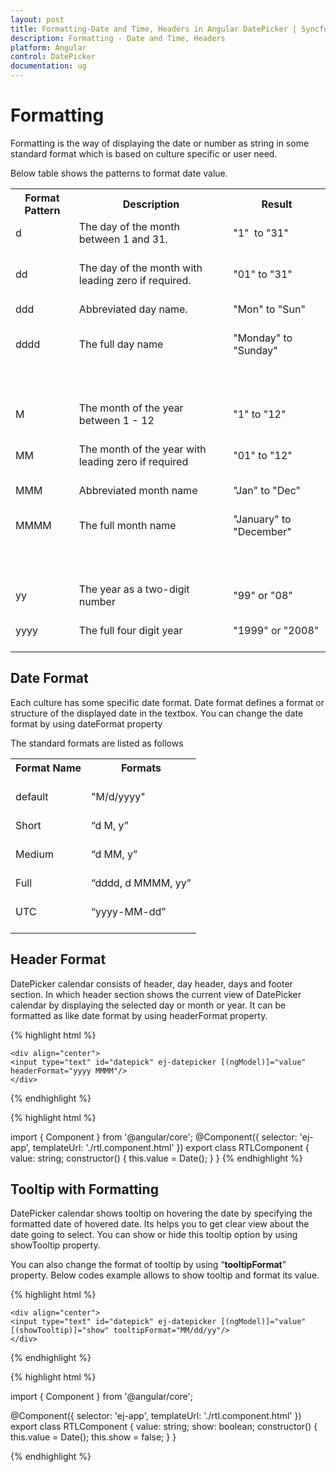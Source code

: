 ```yaml
---
layout: post
title: Formatting-Date and Time, Headers in Angular DatePicker | Syncfusion
description: Formatting - Date and Time, Headers 
platform: Angular
control: DatePicker
documentation: ug
---
```

# Formatting

Formatting is the way of displaying the date or number as string in some standard format which is based on culture specific or user need.

Below table shows the patterns to format date value.

<table>
<tr>
<th>
Format Pattern </th><th>
Description </th><th>
Result</th></tr>
<tr>
<td>
d<br/><br/></td><td>
The day of the month between 1 and 31.  <br/><br/></td><td>
"1"  to "31"<br/><br/></td></tr>
<tr>
<td>
dd<br/><br/></td><td>
The day of the month with leading zero if required.<br/><br/></td><td>
"01" to "31"<br/><br/></td></tr>
<tr>
<td>
ddd<br/><br/></td><td>
Abbreviated day name.<br/><br/></td><td>
"Mon" to "Sun"<br/><br/></td></tr>
<tr>
<td>
dddd<br/><br/></td><td>
The full day name<br/><br/></td><td>
"Monday" to "Sunday"<br/><br/></td></tr>
<tr>
<td>
<br/><br/></td><td>
<br/><br/></td><td>
<br/><br/></td></tr>
<tr>
<td>
M<br/><br/></td><td>
The month of the year between 1 - 12<br/><br/></td><td>
"1" to "12"<br/><br/></td></tr>
<tr>
<td>
MM<br/><br/></td><td>
The month of the year with leading zero if required<br/><br/></td><td>
"01" to "12"<br/><br/></td></tr>
<tr>
<td>
MMM<br/><br/></td><td>
Abbreviated month name<br/><br/></td><td>
"Jan" to "Dec"<br/><br/></td></tr>
<tr>
<td>
MMMM<br/><br/></td><td>
The full month name<br/><br/></td><td>
"January" to "December"<br/><br/></td></tr>
<tr>
<td>
<br/><br/></td><td>
<br/><br/></td><td>
<br/><br/></td></tr>
<tr>
<td>
yy<br/><br/></td><td>
The year as a two-digit number<br/><br/></td><td>
"99" or "08"<br/><br/></td></tr>
<tr>
<td>
yyyy<br/><br/></td><td>
The full four digit year<br/><br/></td><td>
"1999" or "2008"<br/><br/></td></tr>
</table>

## Date Format

Each culture has some specific date format. Date format defines a format or structure of the displayed date in the textbox. You can change the date format by using dateFormat property

The standard formats are listed as follows

<table>
<tr>
<th>
Format Name <br/><br/></th><th>
Formats <br/><br/></th></tr>
<tr>
<td>
default<br/><br/></td><td>
"M/d/yyyy"<br/><br/></td></tr>
<tr>
<td>
Short<br/><br/></td><td>
“d M, y”<br/><br/></td></tr>
<tr>
<td>
Medium <br/><br/></td><td>
“d MM, y”<br/><br/></td></tr>
<tr>
<td>
Full <br/><br/></td><td>
“dddd, d MMMM, yy”<br/><br/></td></tr>
<tr>
<td>
UTC<br/><br/></td><td>
“yyyy-MM-dd”<br/><br/></td></tr>
</table>

## Header Format

DatePicker calendar consists of header, day header, days and footer section. In which header section shows the current view of DatePicker calendar by displaying the selected day or month or year. It can be formatted as like date format by using headerFormat property.

{% highlight html %}

    <div align="center">
    <input type="text" id="datepick" ej-datepicker [(ngModel)]="value" headerFormat="yyyy MMMM"/>
    </div>

{% endhighlight %}

{% highlight html %}

import { Component } from '@angular/core';
@Component({
  selector: 'ej-app',
  templateUrl: './rtl.component.html'
})
export class RTLComponent {
  value: string;
  constructor() {
    this.value = Date();
  }
}
{% endhighlight %}

## Tooltip with Formatting

DatePicker calendar shows tooltip on hovering the date by specifying the formatted date of hovered date. Its helps you to get clear view about the date going to select. You can show or hide this tooltip option by using showTooltip property.

You can also change the format of tooltip by using “**tooltipFormat**” property. Below codes example allows to show tooltip and format its value. 

{% highlight html %}

    <div align="center">
    <input type="text" id="datepick" ej-datepicker [(ngModel)]="value"  [(showTooltip)]="show" tooltipFormat="MM/dd/yy"/>
    </div>

{% endhighlight %}

{% highlight html %}

import { Component } from '@angular/core';

@Component({
  selector: 'ej-app',
  templateUrl: './rtl.component.html'
})
export class RTLComponent {
  value: string;
  show: boolean;
  constructor() {
    this.value = Date();
    this.show = false;
  }
}

{% endhighlight %}

